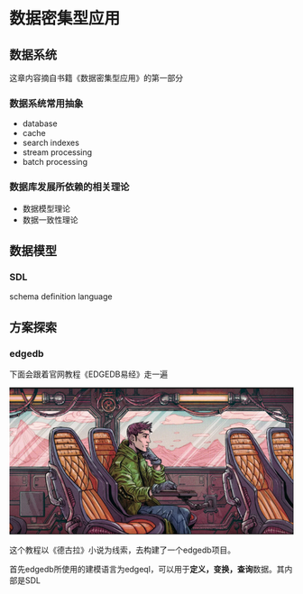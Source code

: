 # 数据密集型应用

## 数据系统

这章内容摘自书籍《数据密集型应用》的第一部分

### 数据系统常用抽象

* database
* cache
* search indexes
* stream processing
* batch processing

### 数据库发展所依赖的相关理论
* 数据模型理论
* 数据一致性理论




## 数据模型

### SDL

schema definition language



## 方案探索

### edgedb

下面会跟着官网教程《EDGEDB易经》走一遍

![image-20240331210011205](../statics/image-20240331210011205.png)

这个教程以《德古拉》小说为线索，去构建了一个edgedb项目。

首先edgedb所使用的建模语言为edgeql，可以用于**定义，变换，查询**数据。其内部是SDL